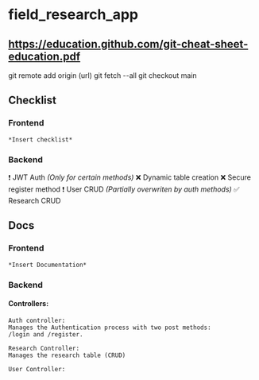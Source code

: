 # field_research_app

## https://education.github.com/git-cheat-sheet-education.pdf

git remote add origin (url)
git fetch --all
git checkout main

## Checklist

### Frontend
    *Insert checklist*

### Backend

:heavy_exclamation_mark: JWT Auth *(Only for certain methods)*
:x: Dynamic table creation
:x: Secure register method
:heavy_exclamation_mark: User CRUD *(Partially overwriten by auth methods)*
:white_check_mark: Research CRUD


## Docs

### Frontend
    *Insert Documentation*

### Backend

#### Controllers:
    Auth controller:
    Manages the Authentication process with two post methods:
    /login and /register.

    Research Controller:
    Manages the research table (CRUD)

    User Controller:
